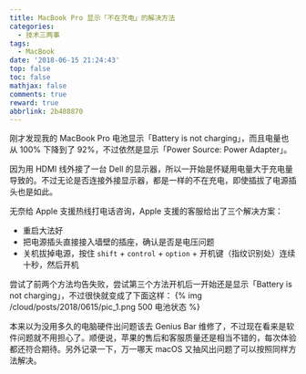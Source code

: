```yaml
---
title: MacBook Pro 显示「不在充电」的解决方法
categories:
  - 技术三两事
tags:
  - MacBook
date: '2018-06-15 21:24:43'
top: false
toc: false
mathjax: false
comments: true
reward: true
abbrlink: 2b488870
---
```

刚才发现我的 MacBook Pro 电池显示「Battery is not charging」，而且电量也从 100% 下降到了 92%，不过依然是显示「Power Source: Power Adapter」。

因为用 HDMI 线外接了一台 Dell 的显示器，所以一开始是怀疑用电量大于充电量导致的。不过无论是否连接外接显示器，都是一样的不在充电，即使插拔了电源插头也是如此。

无奈给 Apple 支援热线打电话咨询，Apple 支援的客服给出了三个解决方案：<!-- more -->

* 重启大法好
* 把电源插头直接接入墙壁的插座，确认是否是电压问题
* 关机拔掉电源，按住 `shift` + `control` + `option` + 开机键（指纹识别处）连续十秒，然后开机

尝试了前两个方法均告失败，尝试第三个方法开机后一开始还是显示「Battery is not charging」，不过很快就变成了下面这样：
{% img /cloud/posts/2018/0615/pic_1.png 500 电池状态 %}

本来以为没用多久的电脑硬件出问题该去 Genius Bar 维修了，不过现在看来是软件问题就不用担心了。顺便说，苹果的售后和客服质量还是相当不错的，每次体验都还符合期待。另外记录一下，万一哪天 macOS 又抽风出问题了可以按照同样方法解决。
